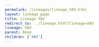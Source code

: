 ```yaml
---
permalink: /lineages/lineage_XAV.html
layout: lineage_page
title: Lineage XAV
redirect_to: ../lineage.html?lineage=XAV
lineage: XAV
parent: None
children: ['XAV']
---
```

